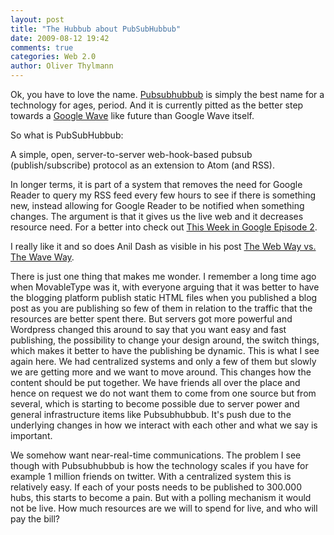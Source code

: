 ```yaml
---
layout: post
title: "The Hubbub about PubSubHubbub"
date: 2009-08-12 19:42
comments: true
categories: Web 2.0
author: Oliver Thylmann
---
```







Ok, you have to love the name. [Pubsubhubbub](http://code.google.com/p/pubsubhubbub/) is simply the best name for a technology for ages, period. And it is currently pitted as the better step towards a [Google Wave](http://wave.google.com/) like future than Google Wave itself.

So what is PubSubHubbub:


  A simple, open, server-to-server web-hook-based pubsub (publish/subscribe) protocol as an extension to Atom (and RSS).


In longer terms, it is part of a system that removes the need for Google Reader to query my RSS feed every few hours to see if there is something new, instead allowing for Google Reader to be notified when something changes. The argument is that it gives us the live web and it decreases resource need. For a better into check out [This Week in Google Episode 2](http://twit.tv/twig2).

I really like it and so does Anil Dash as visible in his post [The Web Way vs. The Wave Way](http://dashes.com/anil/2009/08/what-works-the-web-way-vs-the-wave-way.html).

There is just one thing that makes me wonder. I remember a long time ago when MovableType was it, with everyone arguing that it was better to have the blogging platform publish static HTML files when you published a blog post as you are publishing so few of them in relation to the traffic that the resources are better spent there. But servers got more powerful and Wordpress changed this around to say that you want easy and fast publishing, the possibility to change your design around, the switch things, which makes it better to have the publishing be dynamic. This is what I see again here. We had centralized systems and only a few of them but slowly we are getting more and we want to move around. This changes how the content should be put together. We have friends all over the place and hence on request we do not want them to come from one source but from several, which is starting to become possible due to server power and general infrastructure items like Pubsubhubbub. It's push due to the underlying changes in how we interact with each other and what we say is important.

We somehow want near-real-time communications. The problem I see though with Pubsubhubbub is how the technology scales if you have for example 1 million friends on twitter. With a centralized system this is relatively easy. If each of your posts needs to be published to 300.000 hubs, this starts to become a pain. But with a polling mechanism it would not be live. How much resources are we will to spend for live, and who will pay the bill?


